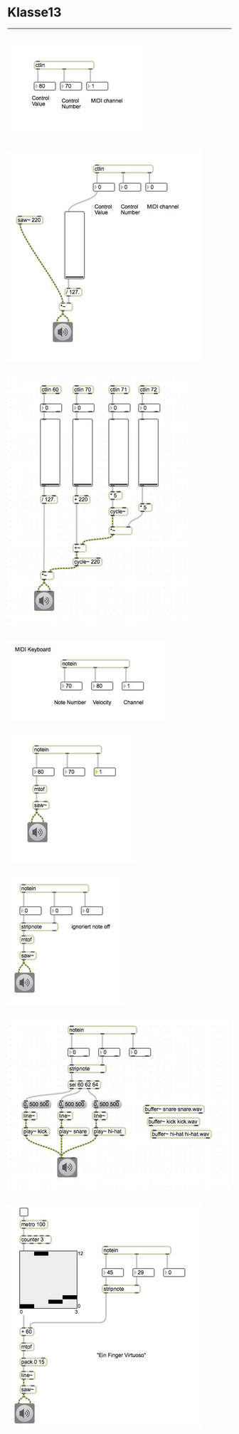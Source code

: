 # Klasse13


---
![](Klasse13/9-1.png)
---
![](Klasse13/9-2.png)
---
![](Klasse13/9-3.png)
---
![](Klasse13/9-4.png)
---
![](Klasse13/9-5.png)
---
![](Klasse13/9-6.png)
---
![](Klasse13/9-7.png)
---
![](Klasse13/9-8.png)
---
